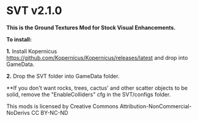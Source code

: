 # SVT v2.1.0

**This is the Ground Textures Mod for Stock Visual Enhancements.**

**To install:**

**1.** Install Kopernicus https://github.com/Kopernicus/Kopernicus/releases/latest
and drop into GameData.

**2.** Drop the SVT folder into GameData folder.

**If you don't want rocks, trees, cactus' and other scatter objects to be solid, remove the "EnableColliders" cfg in the SVT/configs folder.


This mods is licensed by Creative Commons Attribution-NonCommercial-NoDerivs 
CC BY-NC-ND 

